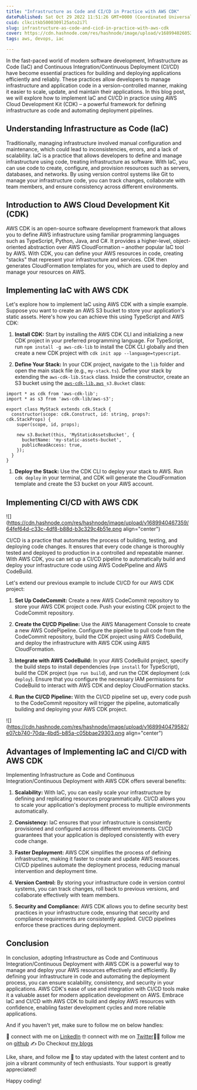 ```yaml
---
title: "Infrastructure as Code and CI/CD in Practice with AWS CDK"
datePublished: Sat Oct 29 2022 11:51:26 GMT+0000 (Coordinated Universal Time)
cuid: clkcitkb5000309l25ato2i7l
slug: infrastructure-as-code-and-cicd-in-practice-with-aws-cdk
cover: https://cdn.hashnode.com/res/hashnode/image/upload/v1689940260527/4f4471f0-b194-4851-b648-bd5b8773a376.png
tags: aws, devops, iac

---
```


In the fast-paced world of modern software development, Infrastructure as Code (IaC) and Continuous Integration/Continuous Deployment (CI/CD) have become essential practices for building and deploying applications efficiently and reliably. These practices allow developers to manage infrastructure and application code in a version-controlled manner, making it easier to scale, update, and maintain their applications. In this blog post, we will explore how to implement IaC and CI/CD in practice using AWS Cloud Development Kit (CDK) – a powerful framework for defining infrastructure as code and automating deployment pipelines.

## Understanding Infrastructure as Code (IaC)

Traditionally, managing infrastructure involved manual configuration and maintenance, which could lead to inconsistencies, errors, and a lack of scalability. IaC is a practice that allows developers to define and manage infrastructure using code, treating infrastructure as software. With IaC, you can use code to create, configure, and provision resources such as servers, databases, and networks. By using version control systems like Git to manage your infrastructure code, you can track changes, collaborate with team members, and ensure consistency across different environments.

## Introduction to AWS Cloud Development Kit (CDK)

AWS CDK is an open-source software development framework that allows you to define AWS infrastructure using familiar programming languages such as TypeScript, Python, Java, and C#. It provides a higher-level, object-oriented abstraction over AWS CloudFormation – another popular IaC tool by AWS. With CDK, you can define your AWS resources in code, creating "stacks" that represent your infrastructure and services. CDK then generates CloudFormation templates for you, which are used to deploy and manage your resources on AWS.

## Implementing IaC with AWS CDK

Let's explore how to implement IaC using AWS CDK with a simple example. Suppose you want to create an AWS S3 bucket to store your application's static assets. Here's how you can achieve this using TypeScript and AWS CDK:

1. **Install CDK:** Start by installing the AWS CDK CLI and initializing a new CDK project in your preferred programming language. For TypeScript, run `npm install -g aws-cdk-lib` to install the CDK CLI globally and then create a new CDK project with `cdk init app --language=typescript`.
    
2. **Define Your Stack:** In your CDK project, navigate to the `lib` folder and open the main stack file (e.g., `my-stack.ts`). Define your stack by extending the `aws-cdk-lib.Stack` class. Inside the constructor, create an S3 bucket using the [`aws-cdk-lib.aws`](http://aws-cdk-lib.aws)`_s3.Bucket` class:
    

```tsx
import * as cdk from 'aws-cdk-lib';
import * as s3 from 'aws-cdk-lib/aws-s3';

export class MyStack extends cdk.Stack {
  constructor(scope: cdk.Construct, id: string, props?: cdk.StackProps) {
    super(scope, id, props);

    new s3.Bucket(this, 'MyStaticAssetsBucket', {
      bucketName: 'my-static-assets-bucket',
      publicReadAccess: true,
    });
  }
}
```

1. **Deploy the Stack:** Use the CDK CLI to deploy your stack to AWS. Run `cdk deploy` in your terminal, and CDK will generate the CloudFormation template and create the S3 bucket on your AWS account.
    

## Implementing CI/CD with AWS CDK

![](https://cdn.hashnode.com/res/hashnode/image/upload/v1689940467359/64fef64d-c33c-4df8-b88d-b3c329c4b51e.png align="center")

CI/CD is a practice that automates the process of building, testing, and deploying code changes. It ensures that every code change is thoroughly tested and deployed to production in a controlled and repeatable manner. With AWS CDK, you can set up a CI/CD pipeline to automatically build and deploy your infrastructure code using AWS CodePipeline and AWS CodeBuild.

Let's extend our previous example to include CI/CD for our AWS CDK project:

1. **Set Up CodeCommit:** Create a new AWS CodeCommit repository to store your AWS CDK project code. Push your existing CDK project to the CodeCommit repository.
    
2. **Create the CI/CD Pipeline:** Use the AWS Management Console to create a new AWS CodePipeline. Configure the pipeline to pull code from the CodeCommit repository, build the CDK project using AWS CodeBuild, and deploy the infrastructure with AWS CDK using AWS CloudFormation.
    
3. **Integrate with AWS CodeBuild:** In your AWS CodeBuild project, specify the build steps to install dependencies (`npm install` for TypeScript), build the CDK project (`npm run build`), and run the CDK deployment (`cdk deploy`). Ensure that you configure the necessary IAM permissions for CodeBuild to interact with AWS CDK and deploy CloudFormation stacks.
    
4. **Run the CI/CD Pipeline:** With the CI/CD pipeline set up, every code push to the CodeCommit repository will trigger the pipeline, automatically building and deploying your AWS CDK project.
    

![](https://cdn.hashnode.com/res/hashnode/image/upload/v1689940479582/e07cb740-70da-4bd5-b85a-c05bbae29303.png align="center")

## Advantages of Implementing IaC and CI/CD with AWS CDK

Implementing Infrastructure as Code and Continuous Integration/Continuous Deployment with AWS CDK offers several benefits:

1. **Scalability:** With IaC, you can easily scale your infrastructure by defining and replicating resources programmatically. CI/CD allows you to scale your application's deployment process to multiple environments automatically.
    
2. **Consistency:** IaC ensures that your infrastructure is consistently provisioned and configured across different environments. CI/CD guarantees that your application is deployed consistently with every code change.
    
3. **Faster Deployment:** AWS CDK simplifies the process of defining infrastructure, making it faster to create and update AWS resources. CI/CD pipelines automate the deployment process, reducing manual intervention and deployment time.
    
4. **Version Control:** By storing your infrastructure code in version control systems, you can track changes, roll back to previous versions, and collaborate effectively with team members.
    
5. **Security and Compliance:** AWS CDK allows you to define security best practices in your infrastructure code, ensuring that security and compliance requirements are consistently applied. CI/CD pipelines enforce these practices during deployment.
    

## Conclusion

In conclusion, adopting Infrastructure as Code and Continuous Integration/Continuous Deployment with AWS CDK is a powerful way to manage and deploy your AWS resources effectively and efficiently. By defining your infrastructure in code and automating the deployment process, you can ensure scalability, consistency, and security in your applications. AWS CDK's ease of use and integration with CI/CD tools make it a valuable asset for modern application development on AWS. Embrace IaC and CI/CD with AWS CDK to build and deploy AWS resources with confidence, enabling faster development cycles and more reliable applications.

And if you haven't yet, make sure to follow me on below handles:

👋 connect with me on [LinkedIn](https://www.linkedin.com/in/adit-n-modi-356606261/) 🤓 connect with me on [Twitter](https://twitter.com/adi_12_modi)🐱‍💻 follow me on [github](https://github.com/AditModi) ✍️ Do Checkout [my blogs](https://aditmodi.com)

Like, share, and follow me 🚀 to stay updated with the latest content and to join a vibrant community of tech enthusiasts. Your support is greatly appreciated!

Happy coding!